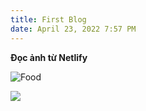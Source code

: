 ```yaml
---
title: First Blog
date: April 23, 2022 7:57 PM
---
```

**Đọc ảnh từ Netlify**

![Food](/uploads/3-06.jpg "Mon an")

![](https://img.freepik.com/free-photo/medium-shot-friends-dancing-together_23-2149119622.jpg?t=st=1650718771~exp=1650719371~hmac=de6c05d8f2147e65616c530fa525a21e35147a3f07a4dfe2c0222f549ea3ca8d&w=1380)